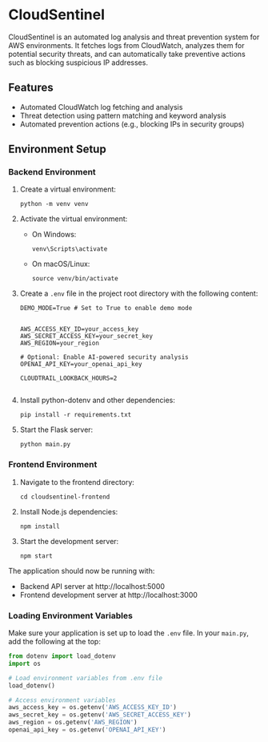# CloudSentinel

CloudSentinel is an automated log analysis and threat prevention system for AWS environments. It fetches logs from CloudWatch, analyzes them for potential security threats, and can automatically take preventive actions such as blocking suspicious IP addresses.

## Features

- Automated CloudWatch log fetching and analysis
- Threat detection using pattern matching and keyword analysis
- Automated prevention actions (e.g., blocking IPs in security groups)


## Environment Setup

### Backend Environment

1. Create a virtual environment:
   ```
   python -m venv venv
   ```

2. Activate the virtual environment:
   - On Windows:
     ```
     venv\Scripts\activate
     ```
   - On macOS/Linux:
     ```
     source venv/bin/activate
     ```

3. Create a `.env` file in the project root directory with the following content:
   ```
   DEMO_MODE=True # Set to True to enable demo mode


   AWS_ACCESS_KEY_ID=your_access_key
   AWS_SECRET_ACCESS_KEY=your_secret_key
   AWS_REGION=your_region
   
   # Optional: Enable AI-powered security analysis
   OPENAI_API_KEY=your_openai_api_key
   
   CLOUDTRAIL_LOOKBACK_HOURS=2
  
   ```

4. Install python-dotenv and other dependencies:
   ```
   pip install -r requirements.txt
   ```

5. Start the Flask server:
   ```
   python main.py
   ```

### Frontend Environment

1. Navigate to the frontend directory:
   ```
   cd cloudsentinel-frontend
   ```

2. Install Node.js dependencies:
   ```
   npm install
   ```

3. Start the development server:
   ```
   npm start
   ```

The application should now be running with:
- Backend API server at http://localhost:5000
- Frontend development server at http://localhost:3000

### Loading Environment Variables

Make sure your application is set up to load the `.env` file. In your `main.py`, add the following at the top:

```python
from dotenv import load_dotenv
import os

# Load environment variables from .env file
load_dotenv()

# Access environment variables
aws_access_key = os.getenv('AWS_ACCESS_KEY_ID')
aws_secret_key = os.getenv('AWS_SECRET_ACCESS_KEY')
aws_region = os.getenv('AWS_REGION')
openai_api_key = os.getenv('OPENAI_API_KEY')
```
